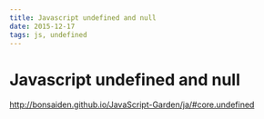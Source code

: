 ```yaml
---
title: Javascript undefined and null
date: 2015-12-17
tags: js, undefined
---
```


Javascript undefined and null
=============================


<http://bonsaiden.github.io/JavaScript-Garden/ja/#core.undefined>
